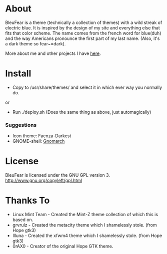 About
=====
BleuFear is a theme (technically a collection of themes) with a wild 
streak of electric blue. It is inspired by the design of my site and 
everything else that fits that color scheme. The name comes from the 
french word for blue(duh) and the way Americans pronounce the first part 
of my last name. (Also, it's a dark theme so fear~=dark).

More about me and other projects I have [here](http://www.maxfierke.com/about).

Install
=======
- Copy to /usr/share/themes/ and select it in which ever way you normally do.

or

- Run 	./deploy.sh		(Does the same thing as above, just automagically)

### Suggestions
- Icon theme: Faenza-Darkest
- GNOME-shell: [Gnomarch](http://alucryd.deviantart.com/art/Gnome-Shell-GnomArch-245249611)

License
=======
BleuFear is licensed under the GNU GPL version 3.
<http://www.gnu.org/copyleft/gpl.html>

Thanks To
=========
- Linux Mint Team - Created the Mint-Z theme collection of which this is 
based on.
- grvrulz - Created the metacity theme which I shamelessly 
stole. (from Hope gtk3)
- Illuna - Created the xfwm4 theme which I shamelessly stole. (from Hope 
gtk3)
- 0rAX0 - Creator of the original Hope GTK theme.
